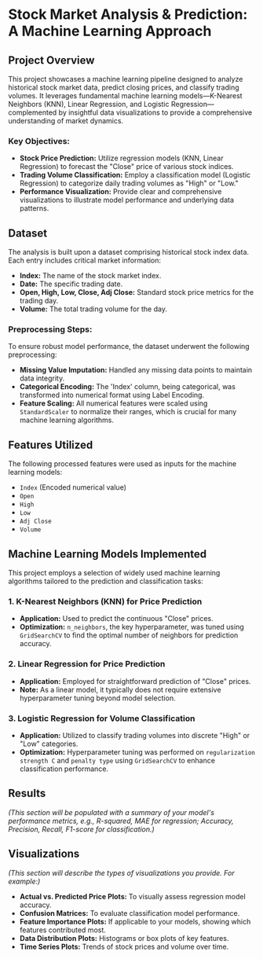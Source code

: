 

# Stock Market Analysis & Prediction: A Machine Learning Approach

## Project Overview

This project showcases a machine learning pipeline designed to analyze historical stock market data, predict closing prices, and classify trading volumes. It leverages fundamental machine learning models—K-Nearest Neighbors (KNN), Linear Regression, and Logistic Regression—complemented by insightful data visualizations to provide a comprehensive understanding of market dynamics.

### Key Objectives:

  * **Stock Price Prediction:** Utilize regression models (KNN, Linear Regression) to forecast the "Close" price of various stock indices.
  * **Trading Volume Classification:** Employ a classification model (Logistic Regression) to categorize daily trading volumes as "High" or "Low."
  * **Performance Visualization:** Provide clear and comprehensive visualizations to illustrate model performance and underlying data patterns.

## Dataset

The analysis is built upon a dataset comprising historical stock index data. Each entry includes critical market information:

  * **Index:** The name of the stock market index.
  * **Date:** The specific trading date.
  * **Open, High, Low, Close, Adj Close:** Standard stock price metrics for the trading day.
  * **Volume:** The total trading volume for the day.

### Preprocessing Steps:

To ensure robust model performance, the dataset underwent the following preprocessing:

  * **Missing Value Imputation:** Handled any missing data points to maintain data integrity.
  * **Categorical Encoding:** The 'Index' column, being categorical, was transformed into numerical format using Label Encoding.
  * **Feature Scaling:** All numerical features were scaled using `StandardScaler` to normalize their ranges, which is crucial for many machine learning algorithms.

## Features Utilized

The following processed features were used as inputs for the machine learning models:

  * `Index` (Encoded numerical value)
  * `Open`
  * `High`
  * `Low`
  * `Adj Close`
  * `Volume`

## Machine Learning Models Implemented

This project employs a selection of widely used machine learning algorithms tailored to the prediction and classification tasks:

### 1\. K-Nearest Neighbors (KNN) for Price Prediction

  * **Application:** Used to predict the continuous "Close" prices.
  * **Optimization:** `n_neighbors`, the key hyperparameter, was tuned using `GridSearchCV` to find the optimal number of neighbors for prediction accuracy.

### 2\. Linear Regression for Price Prediction

  * **Application:** Employed for straightforward prediction of "Close" prices.
  * **Note:** As a linear model, it typically does not require extensive hyperparameter tuning beyond model selection.

### 3\. Logistic Regression for Volume Classification

  * **Application:** Utilized to classify trading volumes into discrete "High" or "Low" categories.
  * **Optimization:** Hyperparameter tuning was performed on `regularization strength C` and `penalty type` using `GridSearchCV` to enhance classification performance.

## Results

*(This section will be populated with a summary of your model's performance metrics, e.g., R-squared, MAE for regression; Accuracy, Precision, Recall, F1-score for classification.)*

## Visualizations

*(This section will describe the types of visualizations you provide. For example:)*

  * **Actual vs. Predicted Price Plots:** To visually assess regression model accuracy.
  * **Confusion Matrices:** To evaluate classification model performance.
  * **Feature Importance Plots:** If applicable to your models, showing which features contributed most.
  * **Data Distribution Plots:** Histograms or box plots of key features.
  * **Time Series Plots:** Trends of stock prices and volume over time.

